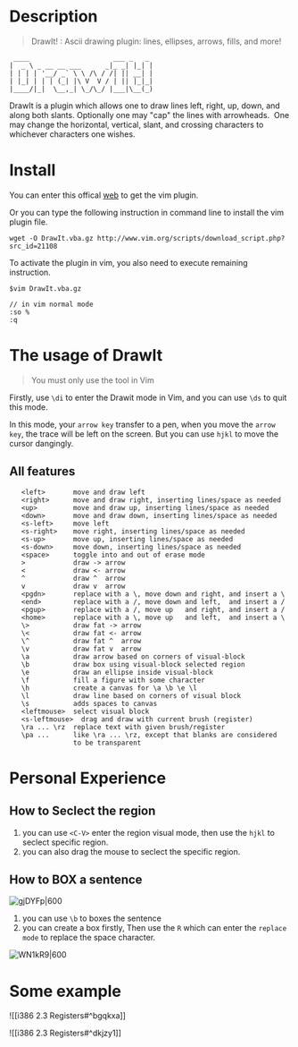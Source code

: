 # Description
>DrawIt! : Ascii drawing plugin: lines, ellipses, arrows, fills, and more!

```
 ____                     ___ _   _
|  _ \ _ __ __ ___      _|_ _| |_| |
| | | | '__/ _` \ \ /\ / /| || __| |
| |_| | | | (_| |\ V  V / | || |_|_|
|____/|_|  \__,_| \_/\_/ |___|\__(_)
```

DrawIt is a plugin which allows one to draw lines left, right, up, down, and along both slants. Optionally one may "cap" the lines with arrowheads.  One may change the horizontal, vertical, slant, and crossing characters to whichever characters one wishes.

# Install

You can enter this offical [web](https://www.vim.org/scripts/script.php?script_id=40) to get the vim plugin.

Or you can type the following instruction in command line to install the vim plugin file.

```
wget -O DrawIt.vba.gz http://www.vim.org/scripts/download_script.php?src_id=21108
```

To activate the plugin in vim, you also need to execute remaining instruction. 

```
$vim DrawIt.vba.gz

// in vim normal mode
:so %
:q
```


# The usage of DrawIt

> You must only use the tool in Vim

Firstly, use `\di` to enter the Drawit mode in Vim, and you can use `\ds` to quit this mode.

In this mode, your `arrow key` transfer to a pen, when you move the `arrow key`, the  trace will be left on the screen. But you can use `hjkl` to move the cursor dangingly.

## All features
```
   <left>       move and draw left  
   <right>      move and draw right, inserting lines/space as needed  
   <up>         move and draw up, inserting lines/space as needed  
   <down>       move and draw down, inserting lines/space as needed  
   <s-left>     move left  
   <s-right>    move right, inserting lines/space as needed  
   <s-up>       move up, inserting lines/space as needed  
   <s-down>     move down, inserting lines/space as needed  
   <space>      toggle into and out of erase mode  
   >            draw -> arrow  
   <            draw <- arrow  
   ^            draw ^  arrow  
   v            draw v  arrow  
   <pgdn>       replace with a \, move down and right, and insert a \  
   <end>        replace with a /, move down and left,  and insert a /  
   <pgup>       replace with a /, move up   and right, and insert a /  
   <home>       replace with a \, move up   and left,  and insert a \  
   \>           draw fat -> arrow  
   \<           draw fat <- arrow  
   \^           draw fat ^  arrow  
   \v           draw fat v  arrow  
   \a           draw arrow based on corners of visual-block  
   \b           draw box using visual-block selected region  
   \e           draw an ellipse inside visual-block  
   \f           fill a figure with some character  
   \h           create a canvas for \a \b \e \l  
   \l           draw line based on corners of visual block  
   \s           adds spaces to canvas  
   <leftmouse>  select visual block  
   <s-leftmouse>  drag and draw with current brush (register)  
   \ra ... \rz  replace text with given brush/register  
   \pa ...      like \ra ... \rz, except that blanks are considered  
                to be transparent
```


# Personal Experience 

## How to Seclect the region
1. you can use `<C-V>` enter the region visual mode, then use the `hjkl` to seclect specific region.
2. you can also drag the mouse to seclect the specific region.

## How to BOX a sentence

![gjDYFp|600](https://picture-suyifan.oss-cn-shenzhen.aliyuncs.com/uPic/gjDYFp.png)

1. you can use `\b` to boxes the sentence
2. you can create a box firstly, Then use the `R` which can enter the `replace mode` to replace the space character.

![WN1kR9|600](https://picture-suyifan.oss-cn-shenzhen.aliyuncs.com/uPic/WN1kR9.png)



# Some example

![[i386 2.3 Registers#^bgqkxa]]

![[i386 2.3 Registers#^dkjzy1]]